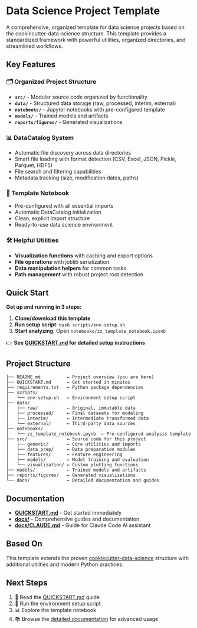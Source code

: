 # Data Science Project Template

A comprehensive, organized template for data science projects based on the cookiecutter-data-science structure. This template provides a standardized framework with powerful utilities, organized directories, and streamlined workflows.

## Key Features

### 🗂️ **Organized Project Structure**
- **`src/`** - Modular source code organized by functionality
- **`data/`** - Structured data storage (raw, processed, interim, external)
- **`notebooks/`** - Jupyter notebooks with pre-configured template
- **`models/`** - Trained models and artifacts
- **`reports/figures/`** - Generated visualizations

### 📊 **DataCatalog System**
- Automatic file discovery across data directories
- Smart file loading with format detection (CSV, Excel, JSON, Pickle, Parquet, HDF5)
- File search and filtering capabilities
- Metadata tracking (size, modification dates, paths)

### 📓 **Template Notebook**
- Pre-configured with all essential imports
- Automatic DataCatalog initialization
- Clean, explicit import structure
- Ready-to-use data science environment

### 🛠️ **Helpful Utilities**
- **Visualization functions** with caching and export options
- **File operations** with joblib serialization
- **Data manipulation helpers** for common tasks
- **Path management** with robust project root detection

## Quick Start

**Get up and running in 3 steps:**

1. **Clone/download this template**
2. **Run setup script**: `bash scripts/env-setup.sh`
3. **Start analyzing**: Open `notebooks/zz_template_notebook.ipynb`

👉 **See [QUICKSTART.md](QUICKSTART.md) for detailed setup instructions**

## Project Structure

```
├── README.md          ← Project overview (you are here)
├── QUICKSTART.md      ← Get started in minutes
├── requirements.txt   ← Python package dependencies
├── scripts/          
│   └── env-setup.sh   ← Environment setup script
├── data/             
│   ├── raw/           ← Original, immutable data
│   ├── processed/     ← Final datasets for modeling
│   ├── interim/       ← Intermediate transformed data
│   └── external/      ← Third-party data sources
├── notebooks/         
│   └── zz_template_notebook.ipynb  ← Pre-configured analysis template
├── src/               ← Source code for this project
│   ├── generic/       ← Core utilities and imports
│   ├── data_prep/     ← Data preparation modules
│   ├── features/      ← Feature engineering
│   ├── models/        ← Model training and evaluation
│   └── visualization/ ← Custom plotting functions
├── models/            ← Trained models and artifacts
├── reports/figures/   ← Generated visualizations
└── docs/              ← Detailed documentation and guides
```

## Documentation

- **[QUICKSTART.md](QUICKSTART.md)** - Get started immediately
- **[docs/](docs/)** - Comprehensive guides and documentation
- **[docs/CLAUDE.md](docs/CLAUDE.md)** - Guide for Claude Code AI assistant

## Based On

This template extends the proven [cookiecutter-data-science](https://github.com/drivendata/cookiecutter-data-science) structure with additional utilities and modern Python practices.

## Next Steps

1. 📖 Read the [QUICKSTART.md](QUICKSTART.md) guide
2. 🔧 Run the environment setup script
3. 📊 Explore the template notebook
4. 📚 Browse the [detailed documentation](docs/) for advanced usage